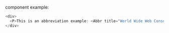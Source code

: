 <Abbr /> component example:

```js
<div>
  <P>This is an abbreviation example: <Abbr title="World Wide Web Consortium">W3C</Abbr></P>
</div>
```
